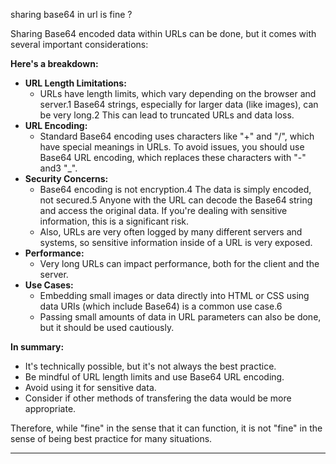 
sharing base64 in url is fine ?


Sharing Base64 encoded data within URLs can be done, but it comes with several important considerations:

**Here's a breakdown:**

- **URL Length Limitations:**
    - URLs have length limits, which vary depending on the browser and server.1 Base64 strings, especially for larger data (like images), can be very long.2 This can lead to truncated URLs and data loss.
- **URL Encoding:**
    - Standard Base64 encoding uses characters like "+" and "/", which have special meanings in URLs. To avoid issues, you should use Base64 URL encoding, which replaces these characters with "-" and3 "_".
- **Security Concerns:**
    - Base64 encoding is not encryption.4 The data is simply encoded, not secured.5 Anyone with the URL can decode the Base64 string and access the original data. If you're dealing with sensitive information, this is a significant risk.
    - Also, URLs are very often logged by many different servers and systems, so sensitive information inside of a URL is very exposed.
- **Performance:**
    - Very long URLs can impact performance, both for the client and the server.
- **Use Cases:**
    - Embedding small images or data directly into HTML or CSS using data URIs (which include Base64) is a common use case.6
    - Passing small amounts of data in URL parameters can also be done, but it should be used cautiously.

**In summary:**

- It's technically possible, but it's not always the best practice.
- Be mindful of URL length limits and use Base64 URL encoding.
- Avoid using it for sensitive data.
- Consider if other methods of transfering the data would be more appropriate.

Therefore, while "fine" in the sense that it can function, it is not "fine" in the sense of being best practice for many situations.

---

